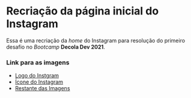 # Recriação da página inicial do Instagram #

Essa é uma recriação da _home_ do Instagram para resolução do primeiro desafio no *Bootcamp* **Decola Dev 2021**.

### Link para as imagens ###

- [Logo do Instgram](https://logos-world.net/wp-content/uploads/2020/04/Instagram-Logo-700x394.png)
- [Ícone do Instagram](https://icons8.com/icons/set/instagram)
- [Restante das Imagens](https://www.instagram.com/)